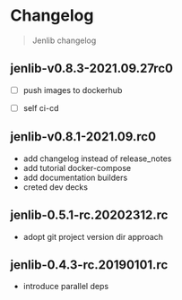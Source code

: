 # Changelog 

> Jenlib changelog
## jenlib-v0.8.3-2021.09.27rc0

- [ ] push images to dockerhub
- [ ] self ci-cd


## jenlib-v0.8.1-2021.09.rc0

- add changelog instead of release_notes
- add tutorial docker-compose
- add documentation builders
- creted dev decks

## jenlib-0.5.1-rc.20202312.rc

- adopt git project version dir approach

## jenlib-0.4.3-rc.20190101.rc

- introduce parallel deps
